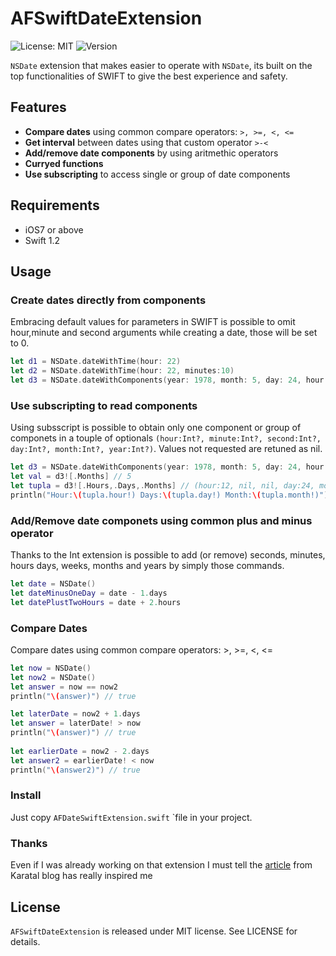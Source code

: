 # AFSwiftDateExtension

![License: MIT](https://img.shields.io/badge/license-MIT-blue.svg?style=flat)
![Version](https://img.shields.io/badge/version-0.1.2-blue.svg)

`NSDate` extension that makes easier to operate with `NSDate`, its built on the top functionalities of SWIFT to give the best experience and safety.

## Features
- **Compare dates** using common compare operators: `>, >=, <, <=`
- **Get interval** between dates using that custom operator `>-<` 
- **Add/remove date components** by using aritmethic operators
- **Curryed functions**
- **Use subscripting** to access single or group of date components

## Requirements
- iOS7 or above
- Swift 1.2

## Usage

### Create dates directly from components
Embracing default values for parameters in SWIFT is possible to omit hour,minute and second arguments while creating a date, those will be set to 0.
```swift
let d1 = NSDate.dateWithTime(hour: 22)
let d2 = NSDate.dateWithTime(hour: 22, minutes:10)
let d3 = NSDate.dateWithComponents(year: 1978, month: 5, day: 24, hour: 12);
```
### Use subscripting to read components
Using subsscript is possible to obtain only one component or group of componets in a touple of optionals `(hour:Int?, minute:Int?, second:Int?, day:Int?, month:Int?, year:Int?)`. Values not requested are retuned as nil.
```swift
let d3 = NSDate.dateWithComponents(year: 1978, month: 5, day: 24, hour: 12);
let val = d3![.Months] // 5
let tupla = d3![.Hours,.Days,.Months] // (hour:12, nil, nil, day:24, month:5, nil)
println("Hour:\(tupla.hour!) Days:\(tupla.day!) Month:\(tupla.month!)")
```

### Add/Remove date componets using common plus and minus operator
Thanks to the Int extension is possible to add (or remove) seconds, minutes, hours days, weeks, months and years by simply those commands.
```swift
let date = NSDate()
let dateMinusOneDay = date - 1.days
let datePlustTwoHours = date + 2.hours
```

### Compare Dates
Compare dates using common compare operators: >, >=, <, <=
```swift
let now = NSDate()
let now2 = NSDate()
let answer = now == now2
println("\(answer)") // true

let laterDate = now2 + 1.days
let answer = laterDate! > now
println("\(answer)") // true
        
let earlierDate = now2 - 2.days
let answer2 = earlierDate! < now
println("\(answer2)") // true

```
### Install
Just copy `AFDateSwiftExtension.swift` `file in your project.

### Thanks
Even if I was already working on that extension I must tell the [article](http://codingventures.com/articles/Dating-Swift/)  from Karatal blog has really inspired me

## License 
`AFSwiftDateExtension` is released under MIT license. See LICENSE for details.


